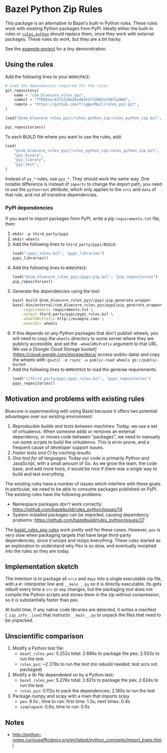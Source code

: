 # Bazel Python Zip Rules

This package is an alternative to Bazel's built-in Python rules. These rules work with existing Python packages from PyPI. Ideally either the built-in rules or [`rules_python`](https://github.com/bazelbuild/rules_python) should replace them, once they work with external packages. These rules do work, but they are a bit hacky.

See the [example project](https://github.com/TriggerMail/rules_pyz_example) for a tiny demonstration.


## Using the rules

Add the following lines to your `WORKSPACE`:

```python
# Load the dependencies required for the rules
git_repository(
    name = "com_bluecore_rules_pyz",
    commit = "7f095eec62f5220e26e46d55f32082e330f2a988",
    remote = "https://github.com/TriggerMail/rules_pyz.git",
)

load("@com_bluecore_rules_pyz//rules_python_zip:rules_python_zip.bzl", "pyz_repositories")

pyz_repositories()
```

To each BUILD file where you want to use the rules, add:

```python
load(
    "@com_bluecore_rules_pyz//rules_python_zip:rules_python_zip.bzl",
    "pyz_binary",
    "pyz_library",
    "pyz_test",
)
```

Instead of `py_*` rules, use `pyz_*`. They should work the same way. One notable difference is instead of `imports` to change the import path, you need to use the `pythonroot` attribute, which only applies to the `srcs` and `data` of that rule, and not all transitive dependencies.


### PyPI dependencies

If you want to import packages from PyPI, write a pip `requirements.txt` file, then:

1. `mkdir -p third_party/pypi`
2. `mkdir wheels`
3. Add the following lines to `third_party/pypi/BUILD`:
    ```python
    load(":pypi_rules.bzl", "pypi_libraries")
    pypi_libraries()
    ```
4. Add the following lines to `WORKSPACE`:
    ```python
    load("@com_bluecore_rules_pyz//pypi:pip.bzl", "pip_repositories")
    pip_repositories()
    ```
5. Generate the dependencies using the tool:
    ```bash
    bazel build @com_bluecore_rules_pyz//pypi:pip_generate_wrapper
    bazel-bin/external/com_bluecore_rules_pyz/pypi/pip_generate_wrapper \
        -requirements requirements.txt \
        -output third_party/pypi/pypi_rules.bzl \
        -wheelURLPrefix http://example.com/ \
        -wheelDir wheels
    ```
6. If this depends on any Python packages that don't publish wheels, you will need to copy the `wheels` directory to some server where they are publicly accessible, and set the `-wheelURLPrefix` argument to that URL. We use a [Google Cloud Storage bucket](https://cloud.google.com/storage/docs/
access-public-data) and copy the wheels with: `gsutil -m rsync -a public-read wheels gs://public-bucket`
7. Add the following lines to `WORKSPACE` to load the generae requirements:
    ```python
    load("//third_party/pypi:pypi_rules.bzl", "pypi_repositories")
    pypi_repositories()
    ```

## Motivation and problems with existing rules

Bluecore is experimenting with using Bazel because it offers two potential advantages over our existing environment:

1. *Reproducible builds and tests between machines*: Today, we use a set of virtualenvs. When someone adds or removes an external dependency, or moves code between "packages", we need to manually run some scripts to build the virtualenvs. This is error prone, and a frequent cause of developer support issues.
2. *Faster tests and CI by caching results*.
3. *One tool for all languages*: Today our code is primarily Python and JavaScript, with a small amount of Go. As we grow the team, the code base, and add more tools, it would be nice if there was a single way to build and test everything.

The existing rules have a number of issues which interfere with these goals. In particular, we need to be able to consume packages published on PyPI. The existing rules have the following problems:


* Namespace packages don't work correctly: https://github.com/bazelbuild/rules_python/issues/14
* System-installed packages can be imported, causing dependency problems: https://github.com/bazelbuild/rules_python/issues/27


The [bazel_rules_pex rules](https://github.com/benley/bazel_rules_pex) work pretty well for these cases. However, `pex` is very slow when packaging targets that have large third-party dependencies, since it unzips and rezips everything. These rules started as an exploration to understand why Pex is so slow, and eventually morphed into the rules as they are today.


## Implementation sketch

The intention is to package all `srcs` and `deps` into a single executable zip file, with a `#!` interpreter line and `__main__.py` so it is directly executable. Its gets rebuilt every time a `src` or `dep` changes, but the packaging tool does not compile the Python scripts and stores them in the zip without compression, so it is substantially faster than pex.

At build time, if any native code libraries are detected, it writes a manifest (`_zip_info_.json`) that instructs `__main__.py` to unpack the files that need to be unpacked.


## Unscientific comparison

1. Modify a Python test file:
   * `bazel_rules_pex`: 5.252s total: 2.686s to package the pex; 2.533s to run the test
   * `rules_pyz`: ~2.278s to run the test (no rebuild needed: test srcs not packaged)
2. Modify a lib file dependeded on by a Python test:
   * `bazel_rules_pex`: 5.276s total: 2.621s to package the pex; 2.624s to run the test
   * `rules_pyz`: 0.112s to pack the dependencies; 2.180s to run the test
3. Package numpy and scipy with a main that imports scipy
   * `pex`: 9.5s ; time to run: first time: 1.3s; next times: 0.4s
   * `simplepack`: 0.6s; time to run: 0.5s



## Notes

* http://python-notes.curiousefficiency.org/en/latest/python_concepts/import_traps.html

